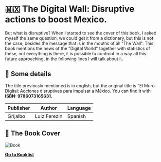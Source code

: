 # :mexico: The Digital Wall: Disruptive actions to boost Mexico. 

But what is disruptive? When I started to see the cover of this book, I asked myself the same question, we could get it from a dictionary, but this is not the case, besides the message that is in the mouths of all "The Wall". This book mentions the news of the "Digital World" together with statistics of these, not everything is there, it is possible to confront in a way all this future approaching, in the following lines I will talk about it.

## :pushpin: Some details
The title previously mentioned is in english, but the original title is "El Muro Digital: Acciones disruptivas para impulsar a México. You can find it with **ISBN: 9786073165631.**

| Publisher | Author | Language
|--|--|--|
| Grijalbo | Luiz Ferezin | Spanish |

## :paperclip: The Book Cover
![Book](https://www.elsotano.com/cover/438/1/1/358-450/muro-digital-el/9786073165624.jpg)
 
 [**Go to Booklist**](https://github.com/dev-oswld/Reviews-about-interesting-books/blob/master/README.md)
